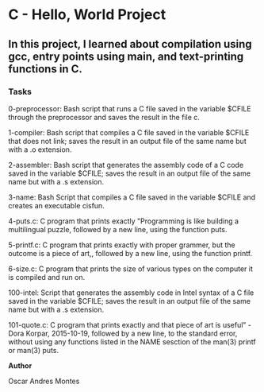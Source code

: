 # C - Hello, World Project

## In this project, I learned about compilation using gcc, entry points using main, and text-printing functions in C.

### Tasks 

0-preprocessor: Bash script that runs a C file saved in the variable $CFILE through the preprocessor and saves the result in the file c.

1-compiler: Bash script that compiles a C file saved in the variable $CFILE that does not link; saves the result in an output file of the same name but with a .o extension.

2-assembler: Bash script that generates the assembly code of a C code saved in the variable $CFILE; saves the result in an output file of the same name but with a .s extension.

3-name: Bash Script that compiles a C file saved in the variable $CFILE and creates an executable cisfun.

4-puts.c: C program that prints exactly "Programming is like building a multilingual puzzle, followed by a new line, using the function puts.

5-printf.c: C program that prints exactly with proper grammer, but the outcome is a piece of art,, followed by a new line, using the function printf.

6-size.c: C program that prints the size of various types on the computer it is compiled and run on.

100-intel: Script that generates the assembly code in Intel syntax of a C file saved in the variable $CFILE; saves the result in an output file of the same name but with a .s extension.

101-quote.c: C program that prints exactly and that piece of art is useful" - Dora Korpar, 2015-10-19, followed by a new line, to the standard error, without using any functions listed in the NAME sesction of the man(3) printf or man(3) puts.

**Author**

Oscar Andres Montes